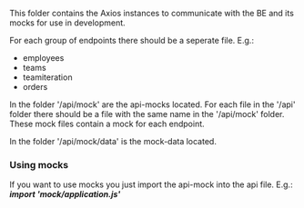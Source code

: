 This folder contains the Axios instances to communicate with the BE and its mocks for use in development.

For each group of endpoints there should be a seperate file. E.g.:
- employees
- teams
- teamiteration
- orders

In the folder '/api/mock' are the api-mocks located. For each file in the '/api' folder there should be a file with the same name in the '/api/mock' folder. These mock files contain a mock for each endpoint.

In the folder '/api/mock/data' is the mock-data located.

### Using mocks

If you want to use mocks you just import the api-mock into the api file. E.g.: ***import 'mock/application.js'***